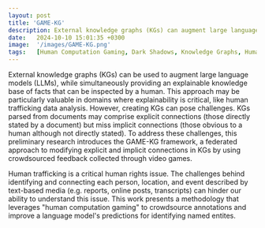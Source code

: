 ```yaml
---
layout: post
title: 'GAME-KG'
description: External knowledge graphs (KGs) can augment large language models (LLMs) while also providing an explainable set of facts that can be inspected by a human. This approach may be particularly valuable in accuracy-critical domains, like human trafficking data analysis. However, creating KGs poses challenges. KGs parsed from documents may include explicit connections (those directly stated in a document) but miss implicit connections (those evident to a human although not directly stated). To address these challenges, this research introduces the GAME-KG framework, a federated approach to modifying explicit and implicit connections using crowdsourced feedback collected through video games. 
date:   2024-10-10 15:01:35 +0300
image:  '/images/GAME-KG.png'
tags:   [Human Computation Gaming, Dark Shadows, Knowledge Graphs, Human in the Loop, NLP]
---
```


External knowledge graphs (KGs) can be used to augment large language models (LLMs), while simultaneously providing an explainable knowledge base of facts that can be inspected by a human. This approach may be particularly valuable in domains where explainability is critical, like human trafficking data analysis. However, creating KGs can pose challenges. KGs parsed from documents may comprise explicit connections (those directly stated by a document) but miss implicit connections (those obvious to a human although not directly stated). To address these challenges, this preliminary research introduces the GAME-KG framework, a federated approach to modifying explicit and implicit connections in KGs by using crowdsourced feedback collected through video games. 




Human trafficking is a critical human rights issue. The challenges behind identifying and connecting each person, location, and event described by text-based media (e.g. reports, online posts, transcripts) can hinder our ability to understand this issue. This work presents a methodology that leverages "human computation gaming" to crowdsource annotations and improve a language model's predictions for identifying named entites.